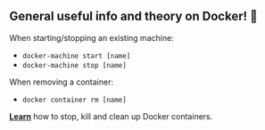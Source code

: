 ## General useful info and theory on Docker! 🐳

When starting/stopping an existing machine: 
- `docker-machine start [name]`
- `docker-machine stop [name]`

When removing a container:
- `docker container rm [name]`

[__Learn__](https://blog.eduonix.com/software-development/learn-stop-kill-clean-docker-containers/) how to stop, kill and clean up Docker containers.

